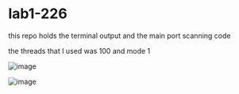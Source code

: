 # lab1-226

this repo holds the terminal output and the main port scanning code

the threads that I used was 100 and mode 1

![image](https://github.com/user-attachments/assets/5ac80d98-7ee6-4e37-9607-2431ed4634df)

![image](https://github.com/user-attachments/assets/e5d45daa-1f67-49e9-9f6a-37658b602976)


